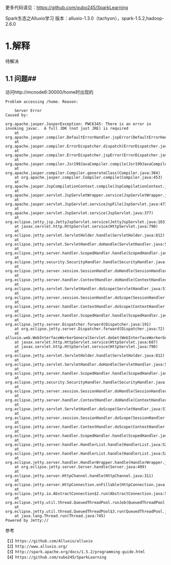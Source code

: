 
更多代码请见：https://github.com/xubo245/SparkLearning

Spark生态之Alluxio学习 版本：alluxio-1.3.0（tachyon），spark-1.5.2,hadoop-2.6.0

# 1.解释 #

待解决

## 1.1 问题##
访问http://mcnode6:30000/home时出现的

	Problem accessing /home. Reason:
	
	    Server Error
	Caused by:
	
	org.apache.jasper.JasperException: PWC6345: There is an error in invoking javac.  A full JDK (not just JRE) is required
		at org.apache.jasper.compiler.DefaultErrorHandler.jspError(DefaultErrorHandler.java:92)
		at org.apache.jasper.compiler.ErrorDispatcher.dispatch(ErrorDispatcher.java:378)
		at org.apache.jasper.compiler.ErrorDispatcher.jspError(ErrorDispatcher.java:119)
		at org.apache.jasper.compiler.Jsr199JavaCompiler.compile(Jsr199JavaCompiler.java:208)
		at org.apache.jasper.compiler.Compiler.generateClass(Compiler.java:384)
		at org.apache.jasper.compiler.Compiler.compile(Compiler.java:453)
		at org.apache.jasper.JspCompilationContext.compile(JspCompilationContext.java:625)
		at org.apache.jasper.servlet.JspServletWrapper.service(JspServletWrapper.java:375)
		at org.apache.jasper.servlet.JspServlet.serviceJspFile(JspServlet.java:473)
		at org.apache.jasper.servlet.JspServlet.service(JspServlet.java:377)
		at org.eclipse.jetty.jsp.JettyJspServlet.service(JettyJspServlet.java:103)
		at javax.servlet.http.HttpServlet.service(HttpServlet.java:790)
		at org.eclipse.jetty.servlet.ServletHolder.handle(ServletHolder.java:812)
		at org.eclipse.jetty.servlet.ServletHandler.doHandle(ServletHandler.java:587)
		at org.eclipse.jetty.server.handler.ScopedHandler.handle(ScopedHandler.java:143)
		at org.eclipse.jetty.security.SecurityHandler.handle(SecurityHandler.java:595)
		at org.eclipse.jetty.server.session.SessionHandler.doHandle(SessionHandler.java:223)
		at org.eclipse.jetty.server.handler.ContextHandler.doHandle(ContextHandler.java:1127)
		at org.eclipse.jetty.servlet.ServletHandler.doScope(ServletHandler.java:515)
		at org.eclipse.jetty.server.session.SessionHandler.doScope(SessionHandler.java:185)
		at org.eclipse.jetty.server.handler.ContextHandler.doScope(ContextHandler.java:1061)
		at org.eclipse.jetty.server.handler.ScopedHandler.handle(ScopedHandler.java:141)
		at org.eclipse.jetty.server.Dispatcher.forward(Dispatcher.java:191)
		at org.eclipse.jetty.server.Dispatcher.forward(Dispatcher.java:72)
		at alluxio.web.WebInterfaceWorkerGeneralServlet.doGet(WebInterfaceWorkerGeneralServlet.java:200)
		at javax.servlet.http.HttpServlet.service(HttpServlet.java:687)
		at javax.servlet.http.HttpServlet.service(HttpServlet.java:790)
		at org.eclipse.jetty.servlet.ServletHolder.handle(ServletHolder.java:812)
		at org.eclipse.jetty.servlet.ServletHandler.doHandle(ServletHandler.java:587)
		at org.eclipse.jetty.server.handler.ScopedHandler.handle(ScopedHandler.java:143)
		at org.eclipse.jetty.security.SecurityHandler.handle(SecurityHandler.java:577)
		at org.eclipse.jetty.server.session.SessionHandler.doHandle(SessionHandler.java:223)
		at org.eclipse.jetty.server.handler.ContextHandler.doHandle(ContextHandler.java:1127)
		at org.eclipse.jetty.servlet.ServletHandler.doScope(ServletHandler.java:515)
		at org.eclipse.jetty.server.session.SessionHandler.doScope(SessionHandler.java:185)
		at org.eclipse.jetty.server.handler.ContextHandler.doScope(ContextHandler.java:1061)
		at org.eclipse.jetty.server.handler.ScopedHandler.handle(ScopedHandler.java:141)
		at org.eclipse.jetty.server.handler.HandlerList.handle(HandlerList.java:52)
		at org.eclipse.jetty.server.handler.HandlerList.handle(HandlerList.java:52)
		at org.eclipse.jetty.server.handler.HandlerWrapper.handle(HandlerWrapper.java:97)
		at org.eclipse.jetty.server.Server.handle(Server.java:499)
		at org.eclipse.jetty.server.HttpChannel.handle(HttpChannel.java:311)
		at org.eclipse.jetty.server.HttpConnection.onFillable(HttpConnection.java:257)
		at org.eclipse.jetty.io.AbstractConnection$2.run(AbstractConnection.java:544)
		at org.eclipse.jetty.util.thread.QueuedThreadPool.runJob(QueuedThreadPool.java:635)
		at org.eclipse.jetty.util.thread.QueuedThreadPool$3.run(QueuedThreadPool.java:555)
		at java.lang.Thread.run(Thread.java:745)
	Powered by Jetty://


参考

	【1】https://github.com/Alluxio/alluxio
	【2】http://www.alluxio.org/
	【3】http://spark.apache.org/docs/1.5.2/programming-guide.html
	【4】https://github.com/xubo245/SparkLearning
